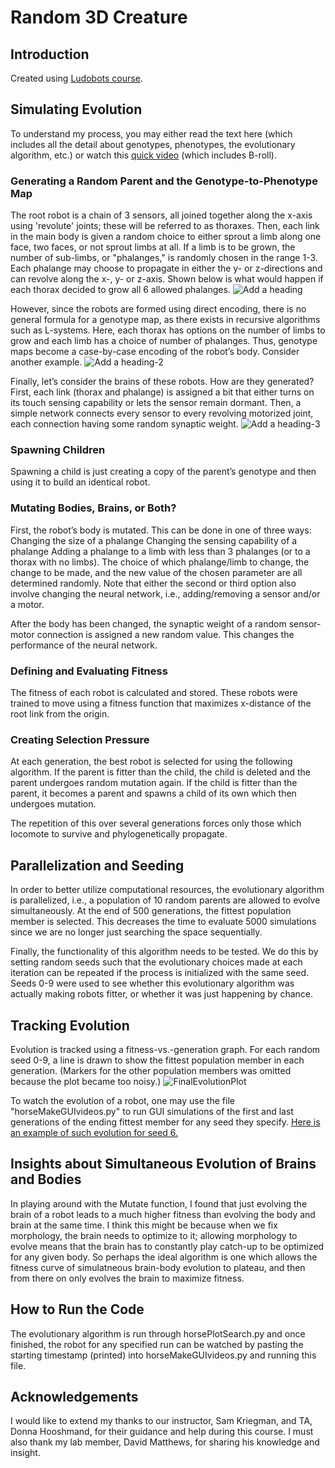 # Random 3D Creature

## Introduction
Created using [Ludobots course](https://www.reddit.com/r/ludobots/wiki/installation/).

## Simulating Evolution
To understand my process, you may either read the text here (which includes all the detail about genotypes, phenotypes, the evolutionary algorithm, etc.) or watch this [quick video](https://youtu.be/-bC79AYuqt0) (which includes B-roll).

### Generating a Random Parent and the Genotype-to-Phenotype Map
The root robot is a chain of 3 sensors, all joined together along the x-axis using 'revolute' joints; these will be referred to as thoraxes. Then, each link in the main body is given a random choice to either sprout a limb along one face, two faces, or not sprout limbs at all. If a limb is to be grown, the number of sub-limbs, or "phalanges," is randomly chosen in the range 1-3. Each phalange may choose to propagate in either the y- or z-directions and can revolve along the x-, y- or z-axis. Shown below is what would happen if each thorax decided to grow all 6 allowed phalanges.
![Add a heading](https://user-images.githubusercontent.com/114432525/225158691-816c48cc-aec3-40d2-94dd-b3f34bdab966.png)

However, since the robots are formed using direct encoding, there is no general formula for a genotype map, as there exists in recursive algorithms such as L-systems. Here, each thorax has options on the number of limbs to grow and each limb has a choice of number of phalanges. Thus, genotype maps become a case-by-case encoding of the robot’s body. Consider another example.
![Add a heading-2](https://user-images.githubusercontent.com/114432525/225158741-a4c94f2d-f81d-4443-b12b-fbbbd7725e90.png)

Finally, let’s consider the brains of these robots. How are they generated? First, each link (thorax and phalange) is assigned a bit that either turns on its touch sensing capability or lets the sensor remain dormant. Then, a simple network connects every sensor to every revolving motorized joint, each connection having some random synaptic weight.
![Add a heading-3](https://user-images.githubusercontent.com/114432525/225158781-e0b9df7f-f25d-4215-ae37-f27a03aa36fb.png)

### Spawning Children
Spawning a child is just creating a copy of the parent’s genotype and then using it to build an identical robot.

### Mutating Bodies, Brains, or Both?
First, the robot’s body is mutated. This can be done in one of three ways:
Changing the size of a phalange
Changing the sensing capability of a phalange
Adding a phalange to a limb with less than 3 phalanges (or to a thorax with no limbs).
The choice of which phalange/limb to change, the change to be made, and the new value of the chosen parameter are all determined randomly. Note that either the second or third option also involve changing the neural network, i.e., adding/removing a sensor and/or a motor.

After the body has been changed, the synaptic weight of a random sensor-motor connection is assigned a new random value. This changes the performance of the neural network.

### Defining and Evaluating Fitness
The fitness of each robot is calculated and stored. These robots were trained to move using a fitness function that maximizes x-distance of the root link from the origin.

### Creating Selection Pressure
At each generation, the best robot is selected for using the following algorithm. If the parent is fitter than the child, the child is deleted and the parent undergoes random mutation again. If the child is fitter than the parent, it becomes a parent and spawns a child of its own which then undergoes mutation.

The repetition of this over several generations forces only those which locomote to survive and phylogenetically propagate.

## Parallelization and Seeding
In order to better utilize computational resources, the evolutionary algorithm is parallelized, i.e., a population of 10 random parents are allowed to evolve simultaneously. At the end of 500 generations, the fittest population member is selected. This decreases the time to evaluate 5000 simulations since we are no longer just searching the space sequentially.

Finally, the functionality of this algorithm needs to be tested. We do this by setting random seeds such that the evolutionary choices made at each iteration can be repeated if the process is initialized with the same seed. Seeds 0-9 were used to see whether this evolutionary algorithm was actually making robots fitter, or whether it was just happening by chance.

## Tracking Evolution
Evolution is tracked using a fitness-vs.-generation graph. For each random seed 0-9, a line is drawn to show the fittest population member in each generation. (Markers for the other population members was omitted because the plot became too noisy.)
![FinalEvolutionPlot](https://user-images.githubusercontent.com/114432525/225159746-c68eaf17-1e53-4dd3-a04a-5dac6ce5589a.png)

To watch the evolution of a robot, one may use the file "horseMakeGUIvideos.py" to run GUI simulations of the first and last generations of the ending fittest member for any seed they specify. [Here is an example of such evolution for seed 6.](https://youtu.be/f34L5RC4C8k)

## Insights about Simultaneous Evolution of Brains and Bodies
In playing around with the Mutate function, I found that just evolving the brain of a robot leads to a much higher fitness than evolving the body and brain at the same time. I think this might be because when we fix morphology, the brain needs to optimize to it; allowing morphology to evolve means that the brain has to constantly play catch-up to be optimized for any given body. So perhaps the ideal algorithm is one which allows the fitness curve of simulatneous brain-body evolution to plateau, and then from there on only evolves the brain to maximize fitness.

## How to Run the Code
The evolutionary algorithm is run through horsePlotSearch.py and once finished, the robot for any specified run can be watched by pasting the starting timestamp (printed) into horseMakeGUIvideos.py and running this file.

## Acknowledgements
I would like to extend my thanks to our instructor, Sam Kriegman, and TA, Donna Hooshmand, for their guidance and help during this course. I must also thank my lab member, David Matthews, for sharing his knowledge and insight.
